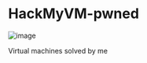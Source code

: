 # HackMyVM-pwned
![image](https://github.com/ByteKaus/HackMyVM-pwned/assets/79665766/b83ad3d6-abeb-40b3-b3bf-e0be700df379)

Virtual machines solved by me
